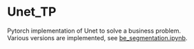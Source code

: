 # Unet_TP

Pytorch implementation of Unet to solve a business problem. <br>
Various versions are implemented, see [be_segmentation.ipynb](be_segmentation.ipynb).